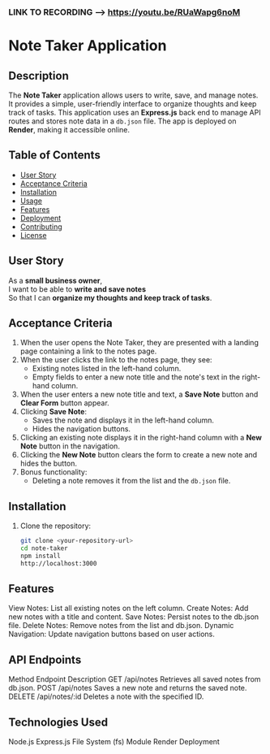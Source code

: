 ### LINK TO RECORDING --> https://youtu.be/RUaWapg6noM

# Note Taker Application

## Description

The **Note Taker** application allows users to write, save, and manage notes. It provides a simple, user-friendly interface to organize thoughts and keep track of tasks. This application uses an **Express.js** back end to manage API routes and stores note data in a `db.json` file. The app is deployed on **Render**, making it accessible online.

## Table of Contents

- [User Story](#user-story)
- [Acceptance Criteria](#acceptance-criteria)
- [Installation](#installation)
- [Usage](#usage)
- [Features](#features)
- [Deployment](#deployment)
- [Contributing](#contributing)
- [License](#license)

## User Story

As a **small business owner**,  
I want to be able to **write and save notes**  
So that I can **organize my thoughts and keep track of tasks**.

## Acceptance Criteria

1. When the user opens the Note Taker, they are presented with a landing page containing a link to the notes page.
2. When the user clicks the link to the notes page, they see:
   - Existing notes listed in the left-hand column.
   - Empty fields to enter a new note title and the note's text in the right-hand column.
3. When the user enters a new note title and text, a **Save Note** button and **Clear Form** button appear.
4. Clicking **Save Note**:
   - Saves the note and displays it in the left-hand column.
   - Hides the navigation buttons.
5. Clicking an existing note displays it in the right-hand column with a **New Note** button in the navigation.
6. Clicking the **New Note** button clears the form to create a new note and hides the button.
7. Bonus functionality:
   - Deleting a note removes it from the list and the `db.json` file.

## Installation

1. Clone the repository:
   ```bash
   git clone <your-repository-url>
   cd note-taker
   npm install
   http://localhost:3000

## Features
View Notes: List all existing notes on the left column.
Create Notes: Add new notes with a title and content.
Save Notes: Persist notes to the db.json file.
Delete Notes: Remove notes from the list and db.json.
Dynamic Navigation: Update navigation buttons based on user actions.

## API Endpoints
Method	Endpoint	Description
GET	/api/notes	Retrieves all saved notes from db.json.
POST	/api/notes	Saves a new note and returns the saved note.
DELETE	/api/notes/:id	Deletes a note with the specified ID.

## Technologies Used
Node.js
Express.js
File System (fs) Module
Render Deployment
